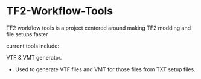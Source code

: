 # TF2-Workflow-Tools

TF2 workflow tools is a project centered around
making TF2 modding and file setups faster

current tools include:

VTF & VMT generator.
  - Used to generate VTF files and VMT for those files from TXT setup files.
